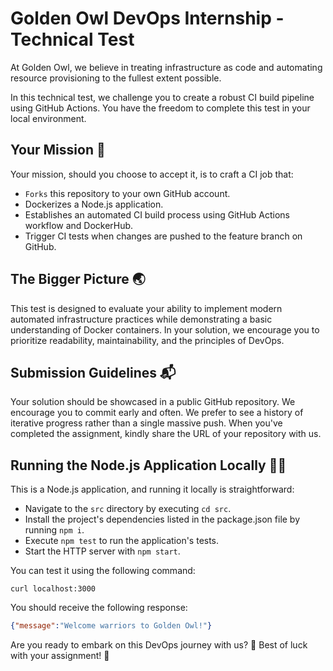 # Golden Owl DevOps Internship - Technical Test
At Golden Owl, we believe in treating infrastructure as code and automating resource provisioning to the fullest extent possible. 

In this technical test, we challenge you to create a robust CI build pipeline using GitHub Actions. You have the freedom to complete this test in your local environment.

## Your Mission 🌟
Your mission, should you choose to accept it, is to craft a CI job that:
- `Forks` this repository to your own GitHub account.
- Dockerizes a Node.js application.
- Establishes an automated CI build process using GitHub Actions workflow and DockerHub.
- Trigger CI tests when changes are pushed to the feature branch on GitHub.

## The Bigger Picture 🌏
This test is designed to evaluate your ability to implement modern automated infrastructure practices while demonstrating a basic understanding of Docker containers. In your solution, we encourage you to prioritize readability, maintainability, and the principles of DevOps.

 ## Submission Guidelines 📬
Your solution should be showcased in a public GitHub repository. We encourage you to commit early and often. We prefer to see a history of iterative progress rather than a single massive push. When you've completed the assignment, kindly share the URL of your repository with us.

 ## Running the Node.js Application Locally  🏃‍♂️
 This is a Node.js application, and running it locally is straightforward:
- Navigate to the `src` directory by executing `cd src`.
- Install the project's dependencies listed in the package.json file by running `npm i`.
- Execute `npm test` to run the application's tests.
- Start the HTTP server with `npm start`.

You can test it using the following command:
  
```shell
curl localhost:3000
```
You should receive the following response:
```json
{"message":"Welcome warriors to Golden Owl!"}
```

Are you ready to embark on this DevOps journey with us? 🚀 Best of luck with your assignment! 🌟